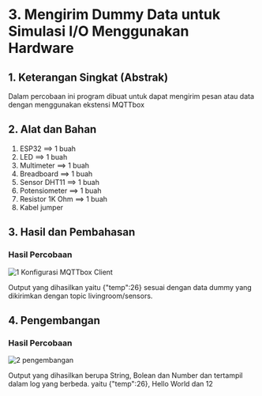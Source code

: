 # 3. Mengirim Dummy Data untuk Simulasi I/O Menggunakan Hardware

## 1. Keterangan Singkat (Abstrak)

Dalam percobaan ini program dibuat untuk dapat mengirim pesan atau data dengan menggunakan ekstensi MQTTbox

## 2. Alat dan Bahan
1. ESP32             ==> 1 buah
2. LED               ==> 1 buah
3. Multimeter        ==> 1 buah
4. Breadboard        ==> 1 buah
5. Sensor DHT11      ==> 1 buah
6. Potensiometer     ==> 1 buah
7. Resistor 1K Ohm   ==> 1 buah
8. Kabel jumper
   

## 3. Hasil dan Pembahasan

### Hasil Percobaan
![1  Konfigurasi MQTTbox Client](https://github.com/Aisyahnurul/AisyahN-system-embedded/assets/147674662/0f0b885e-3168-4683-ba05-f14df141c06f)


Output yang dihasilkan yaitu {"temp":26} sesuai dengan data dummy yang dikirimkan dengan topic livingroom/sensors.

## 4. Pengembangan 

### Hasil Percobaan
![2  pengembangan](https://github.com/Aisyahnurul/AisyahN-system-embedded/assets/147674662/60df1ab9-65f4-4e2e-9249-33eea503e967)


Output yang dihasilkan berupa String, Bolean dan Number dan tertampil dalam log yang berbeda. 
yaitu {"temp":26}, Hello World dan 12


<br></br>

